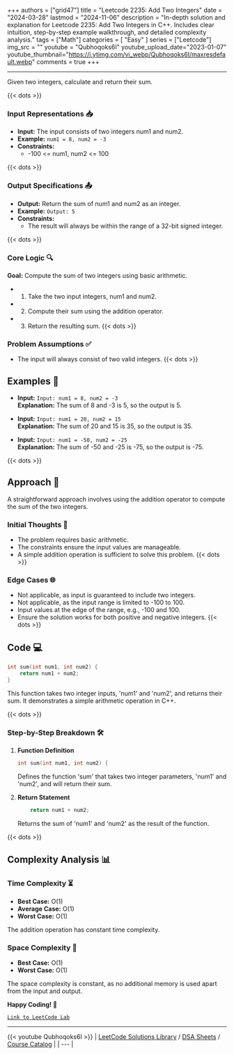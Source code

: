 
+++
authors = ["grid47"]
title = "Leetcode 2235: Add Two Integers"
date = "2024-03-28"
lastmod = "2024-11-06"
description = "In-depth solution and explanation for Leetcode 2235: Add Two Integers in C++. Includes clear intuition, step-by-step example walkthrough, and detailed complexity analysis."
tags = ["Math"]
categories = [
    "Easy"
]
series = ["Leetcode"]
img_src = ""
youtube = "Qubhoqoks6I"
youtube_upload_date="2023-01-07"
youtube_thumbnail="https://i.ytimg.com/vi_webp/Qubhoqoks6I/maxresdefault.webp"
comments = true
+++



---
Given two integers, calculate and return their sum.
<!--more-->
{{< dots >}}
### Input Representations 📥
- **Input:** The input consists of two integers num1 and num2.
- **Example:** `num1 = 8, num2 = -3`
- **Constraints:**
	- -100 <= num1, num2 <= 100

{{< dots >}}
### Output Specifications 📤
- **Output:** Return the sum of num1 and num2 as an integer.
- **Example:** `Output: 5`
- **Constraints:**
	- The result will always be within the range of a 32-bit signed integer.

{{< dots >}}
### Core Logic 🔍
**Goal:** Compute the sum of two integers using basic arithmetic.

- 1. Take the two input integers, num1 and num2.
- 2. Compute their sum using the addition operator.
- 3. Return the resulting sum.
{{< dots >}}
### Problem Assumptions ✅
- The input will always consist of two valid integers.
{{< dots >}}
## Examples 🧩
- **Input:** `Input: num1 = 8, num2 = -3`  \
  **Explanation:** The sum of 8 and -3 is 5, so the output is 5.

- **Input:** `Input: num1 = 20, num2 = 15`  \
  **Explanation:** The sum of 20 and 15 is 35, so the output is 35.

- **Input:** `Input: num1 = -50, num2 = -25`  \
  **Explanation:** The sum of -50 and -25 is -75, so the output is -75.

{{< dots >}}
## Approach 🚀
A straightforward approach involves using the addition operator to compute the sum of the two integers.

### Initial Thoughts 💭
- The problem requires basic arithmetic.
- The constraints ensure the input values are manageable.
- A simple addition operation is sufficient to solve this problem.
{{< dots >}}
### Edge Cases 🌐
- Not applicable, as input is guaranteed to include two integers.
- Not applicable, as the input range is limited to -100 to 100.
- Input values at the edge of the range, e.g., -100 and 100.
- Ensure the solution works for both positive and negative integers.
{{< dots >}}
## Code 💻
```cpp
int sum(int num1, int num2) {
    return num1 + num2;
}
```

This function takes two integer inputs, 'num1' and 'num2', and returns their sum. It demonstrates a simple arithmetic operation in C++.

{{< dots >}}
### Step-by-Step Breakdown 🛠️
1. **Function Definition**
	```cpp
	int sum(int num1, int num2) {
	```
	Defines the function 'sum' that takes two integer parameters, 'num1' and 'num2', and will return their sum.

2. **Return Statement**
	```cpp
	    return num1 + num2;
	```
	Returns the sum of 'num1' and 'num2' as the result of the function.

{{< dots >}}
## Complexity Analysis 📊
### Time Complexity ⏳
- **Best Case:** O(1)
- **Average Case:** O(1)
- **Worst Case:** O(1)

The addition operation has constant time complexity.

### Space Complexity 💾
- **Best Case:** O(1)
- **Worst Case:** O(1)

The space complexity is constant, as no additional memory is used apart from the input and output.

**Happy Coding! 🎉**


[`Link to LeetCode Lab`](https://leetcode.com/problems/add-two-integers/description/)

---
{{< youtube Qubhoqoks6I >}}
| [LeetCode Solutions Library](https://grid47.xyz/leetcode/) / [DSA Sheets](https://grid47.xyz/sheets/) / [Course Catalog](https://grid47.xyz/courses/) |
| --- |

